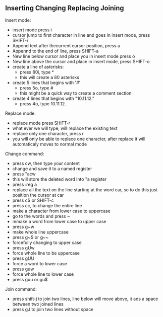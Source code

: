 Inserting Changing Replacing Joining
---

Insert mode:

*   insert mode press i
*   cursor jump to first character in line and goes in insert mode, press SHIFT-i
*   Append text after thecurrent cursor position, press a
*   Appennd to the end of line, press SHIFT-a
*   New line below cursor and place you in insert mode press o
*   New line above the cursor and place in insert mode, press SHIFT-o
*   create a line of asterisks:
     *   press 80i, type *
     *   this will create a 80 asterisks
*   create 5 lines that begins with '#'
     *   press 5o, type #
     *   this might be a quick way to create a comment section
*   create 4 lines that begins with "10.11.12."
     *   press 4o, type 10.11.12.

Replace mode:

*   replace mode press SHIFT-r
*   what ever we will type, will replace the existing text
*   replace only one character, press r
 *   you will only be able to replace one character, after replace it will automaticaly moves to normal mode

Change command:

*   press cw, then type your content
*   change and save it to a named register
 *   press "acw
 *   this will store the deleted word into "a register
 *   press :reg a <enter>
*   replace all the text on the line starting at the word car, so to do this just position the cursor at car 
 *   press c$ or SHIFT-c
* press cc, to change the entire line
*   make a character from lower case to uppercase
 *   go to the words and press ~
*   mmake a word from lower case to upper case
 *   press g~w
*   make whole line uppercase
 *   press g~$ or g~~
*   forcefully changing to upper case
 *   press gUw
*   force whole line to be uppercase
 *   press gUU
*   force a word to lower case
 *   press guw
*   force whole line to lower case
 *   press guu or gu$

Join command:

*   press shift-j to join two lines, line below will move above, it ads a space between two joined lines
*   press gJ to join two lines without space

